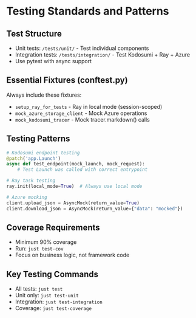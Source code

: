 # Testing Standards and Patterns

## Test Structure
- Unit tests: `/tests/unit/` - Test individual components
- Integration tests: `/tests/integration/` - Test Kodosumi + Ray + Azure
- Use pytest with async support

## Essential Fixtures (conftest.py)
Always include these fixtures:
- `setup_ray_for_tests` - Ray in local mode (session-scoped)
- `mock_azure_storage_client` - Mock Azure operations
- `mock_kodosumi_tracer` - Mock tracer.markdown() calls

## Testing Patterns
```python
# Kodosumi endpoint testing
@patch('app.Launch')
async def test_endpoint(mock_launch, mock_request):
    # Test Launch was called with correct entrypoint

# Ray task testing  
ray.init(local_mode=True)  # Always use local mode

# Azure mocking
client.upload_json = AsyncMock(return_value=True)
client.download_json = AsyncMock(return_value={"data": "mocked"})
```

## Coverage Requirements
- Minimum 90% coverage
- Run: `just test-cov`
- Focus on business logic, not framework code

## Key Testing Commands
- All tests: `just test`
- Unit only: `just test-unit`
- Integration: `just test-integration`
- Coverage: `just test-coverage`